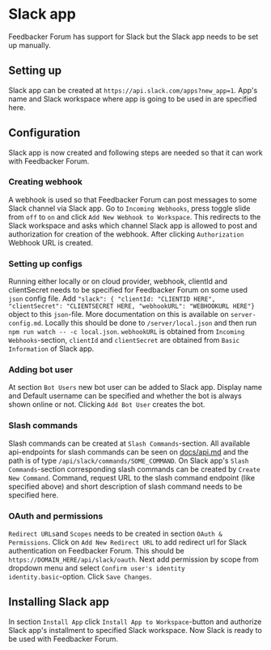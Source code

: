 # Slack app

Feedbacker Forum has support for Slack but the Slack app needs to be
set up manually.

## Setting up

Slack app can be created at `https://api.slack.com/apps?new_app=1`. App's
name and Slack workspace where app is going to be used in are specified
here.

## Configuration

Slack app is now created and following steps are needed so that it can
work with Feedbacker Forum.

### Creating webhook

A webhook is used so that Feedbacker Forum can post messages to some Slack
channel via Slack app. Go to `Incoming Webhooks`, press toggle slide from
`off` to `on` and click `Add New Webhook to Workspace`. This redirects to
the Slack workspace and asks which channel Slack app is allowed to post
and authorization for creation of the webhook. After clicking `Authorization` Webhook URL is created.

### Setting up configs

Running either locally or on cloud provider, webhook, clientId and clientSecret
needs to be specified for Feedbacker Forum on some used `json` config file.
Add `"slack": { "clientId: "CLIENTID HERE", "clientSecret": "CLIENTSECRET HERE, "webhookURL": "WEBHOOKURL HERE"}` object to this `json`-file. More documentation
on this is available on `server-config.md`. Locally this should be done to
`/server/local.json` and then run `npm run watch -- -c local.json`. `webhookURL`
is obtained from `Incoming Webhooks`-section, `clientId` and `clientSecret` are
obtained from `Basic Information` of Slack app.

### Adding bot user

At section `Bot Users` new bot user can be added to Slack app. Display name and
Default username can be specified and whether the bot is always shown online or not. Clicking `Add Bot User` creates the bot.

### Slash commands

Slash commands can be created at `Slash Commands`-section. All available api-endpoints for slash commands can be seen on [docs/api.md](docs/api.md) and the path is of type
`/api/slack/commands/SOME_COMMAND`. On Slack app's `Slash Commands`-section corresponding slash commands can be created by `Create New Command`. Command, request URL to the slash command endpoint (like specified above) and short description of slash command needs to be specified here.

### OAuth and permissions

`Redirect URLs`and `Scopes` needs to be created in section `OAuth & Permissions`. Click on `Add New Redirect URL` to add redirect url for Slack authentication on Feedbacker Forum. This should be `https://DOMAIN_HERE/api/slack/oauth`. Next add permission by scope from dropdown menu and select `Confirm user's identity       identity.basic`-option. Click `Save Changes`.

## Installing Slack app

In section `Install App` click `Install App to Workspace`-button and authorize Slack app's installment to specified Slack workspace. Now Slack is ready to be used with Feedbacker Forum.
